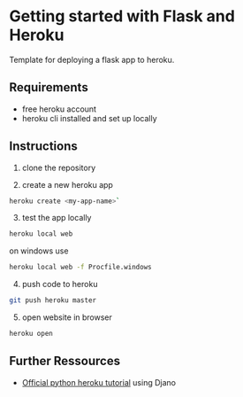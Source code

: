 # Getting started with Flask and Heroku

Template for deploying a flask app to heroku.


## Requirements

- free heroku account
- heroku cli installed and set up locally 

## Instructions

1. clone the repository

2. create a new heroku app

```bash
heroku create <my-app-name>`
```

3. test the app locally

```bash
heroku local web
```

on windows use 

```bash
heroku local web -f Procfile.windows
```

4. push code to heroku

```bash
git push heroku master
```

5. open website in browser

```bash
heroku open
```


## Further Ressources

- [Official python heroku tutorial](https://devcenter.heroku.com/articles/getting-started-with-python) using Djano
